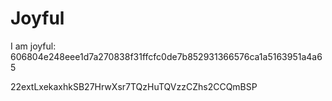 # Joyful

I am joyful: 606804e248eee1d7a270838f31ffcfc0de7b852931366576ca1a5163951a4a65


22extLxekaxhkSB27HrwXsr7TQzHuTQVzzCZhs2CCQmBSP